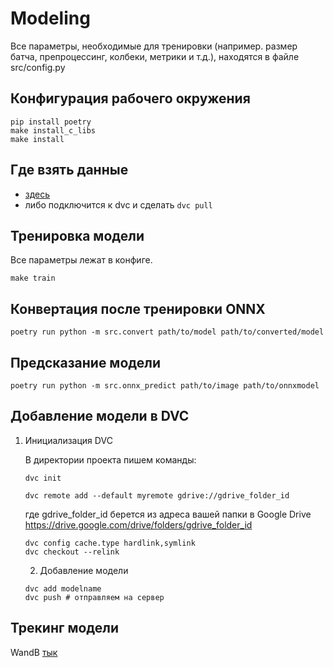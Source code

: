 # Modeling
Все параметры, необходимые для тренировки (например. размер батча, препроцессинг, колбеки, метрики и т.д.), находятся в файле src/config.py
## Конфигурация рабочего окружения
```
pip install poetry
make install_c_libs
make install
```
## Где взять данные
- [здесь](https://www.kaggle.com/datasets/nikitarom/planets-dataset)
- либо подключится к dvc и сделать `dvc pull`
## Тренировка модели
Все параметры лежат в конфиге.

```
make train
```
## Конвертация после тренировки ONNX
```
poetry run python -m src.convert path/to/model path/to/converted/model
```
## Предсказание модели
```
poetry run python -m src.onnx_predict path/to/image path/to/onnxmodel
```
## Добавление модели в DVC
1. Инициализация DVC

    В директории проекта пишем команды:
    ```
    dvc init
   ```
    ```
    dvc remote add --default myremote gdrive://gdrive_folder_id
    ```

    где gdrive_folder_id берется из адреса вашей папки в Google Drive https://drive.google.com/drive/folders/gdrive_folder_id

    ```
    dvc config cache.type hardlink,symlink
    dvc checkout --relink
   ```
   2. Добавление модели
    ```
    dvc add modelname
    dvc push # отправляем на сервер
    ```

## Трекинг модели
WandB
[тык](https://wandb.ai/kekus/soldatov_modeling/)